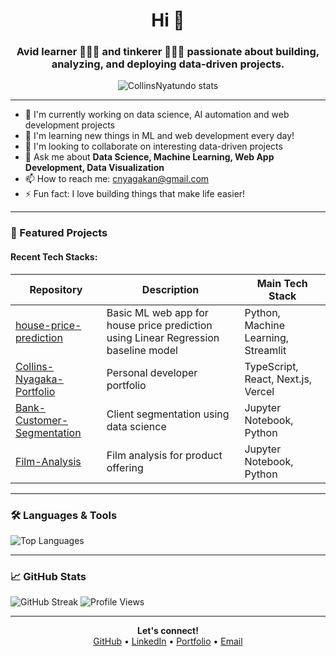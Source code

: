 <h1 align="center">Hi 👋</h1>
<h3 align="center">Avid learner 🧑🏾‍💻 and tinkerer 👷🏾‍♂️ passionate about building, analyzing, and deploying data-driven projects.</h3>

<p align="center">
  <img src="https://github-readme-stats.vercel.app/api?username=CollinsNyatundo&show_icons=true&theme=radical" alt="CollinsNyatundo stats" />
</p>

---

- 🔭 I'm currently working on data science, AI automation and web development projects
- 🌱 I'm learning new things in ML and web development every day!
- 👯 I'm looking to collaborate on interesting data-driven projects
- 💬 Ask me about **Data Science, Machine Learning, Web App Development, Data Visualization**
- 📫 How to reach me: cnyagakan@gmail.com
- ⚡ Fun fact: I love building things that make life easier!

---

### 🚀 Featured Projects

#### Recent Tech Stacks:
| Repository | Description | Main Tech Stack |
|------------|-------------|-----------------|
| [house-price-prediction](https://github.com/CollinsNyatundo/house-price-prediction) | Basic ML web app for house price prediction using Linear Regression baseline model | Python, Machine Learning, Streamlit |
| [Collins-Nyagaka-Portfolio](https://github.com/CollinsNyatundo/Collins-Nyagaka-Portfolio) | Personal developer portfolio | TypeScript, React, Next.js, Vercel |
| [Bank-Customer-Segmentation](https://github.com/CollinsNyatundo/Bank-Customer-Segmentation-and-Personalization) | Client segmentation using data science | Jupyter Notebook, Python |
| [Film-Analysis](https://github.com/CollinsNyatundo/Film-Analysis) | Film analysis for product offering | Jupyter Notebook, Python |

---

### 🛠️ Languages & Tools

![Top Languages](https://github-readme-stats.vercel.app/api/top-langs/?username=CollinsNyatundo&layout=compact&theme=radical)

---

### 📈 GitHub Stats

![GitHub Streak](https://github-readme-streak-stats.herokuapp.com/?user=CollinsNyatundo&theme=radical)
![Profile Views](https://komarev.com/ghpvc/?username=CollinsNyatundo&color=blueviolet)

---

<p align="center">
  <b>Let's connect!</b><br/>
  <a href="https://github.com/CollinsNyatundo">GitHub</a> •
  <a href="https://linkedin.com/in/collinsnyagaka001">LinkedIn</a> •
  <a href="https://collins-nyagaka-portfolio.vercel.app/">Portfolio</a> •
  <a href="mailto:cnyagakan@gmail.com">Email</a>
</p>

